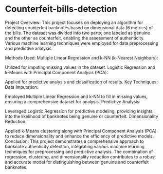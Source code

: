 # Counterfeit-bills-detection

Project Overview:
This project focuses on deploying an algorithm for detecting counterfeit banknotes based on dimensional data (6 metrics) of the bills. The dataset was divided into two parts, one labeled as genuine and the other as counterfeit, enabling the assessment of authenticity. Various machine learning techniques were employed for data preprocessing and predictive analysis.

Methods Used:
Multiple Linear Regression and k-NN (k-Nearest Neighbors):

Utilized for imputing missing values in the dataset.
Logistic Regression and k-Means with Principal Component Analysis (PCA):

Applied for predictive analysis and classification of results.
Key Techniques:
Data Imputation:

Employed Multiple Linear Regression and k-NN to fill in missing values, ensuring a comprehensive dataset for analysis.
Predictive Analysis:

Leveraged Logistic Regression for predictive modeling, providing insights into the likelihood of banknotes being genuine or counterfeit.
Dimensionality Reduction:

Applied k-Means clustering along with Principal Component Analysis (PCA) to reduce dimensionality and enhance the efficiency of predictive models.
Conclusion:
This project demonstrates a comprehensive approach to banknote authenticity detection, integrating various machine learning techniques for preprocessing and predictive analysis. The combination of regression, clustering, and dimensionality reduction contributes to a robust and accurate model for distinguishing between genuine and counterfeit banknotes.

